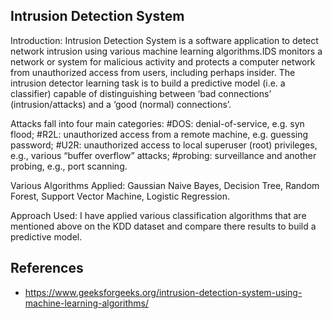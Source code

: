 ## Intrusion Detection System
Introduction:
Intrusion Detection System is a software application to detect network intrusion using various machine learning algorithms.IDS monitors a network or system for malicious activity and protects a computer network from unauthorized access from users, including perhaps insider. The intrusion detector learning task is to build a predictive model (i.e. a classifier) capable of distinguishing between ‘bad connections’ (intrusion/attacks) and a ‘good (normal) connections’.

Attacks fall into four main categories:
#DOS: denial-of-service, e.g. syn flood;
#R2L: unauthorized access from a remote machine, e.g. guessing password;
#U2R: unauthorized access to local superuser (root) privileges, e.g., various “buffer overflow” attacks;
#probing: surveillance and another probing, e.g., port scanning.

Various Algorithms Applied: Gaussian Naive Bayes, Decision Tree, Random Forest, Support Vector Machine, Logistic Regression.

Approach Used: I have applied various classification algorithms that are mentioned above on the KDD dataset and compare there results to build a predictive model.

## References
- https://www.geeksforgeeks.org/intrusion-detection-system-using-machine-learning-algorithms/